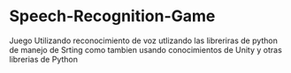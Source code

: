 # Speech-Recognition-Game
Juego Utilizando reconocimiento de voz utlizando las libreriras de python de manejo de Srting como tambien usando conocimientos de Unity y otras librerias de Python
